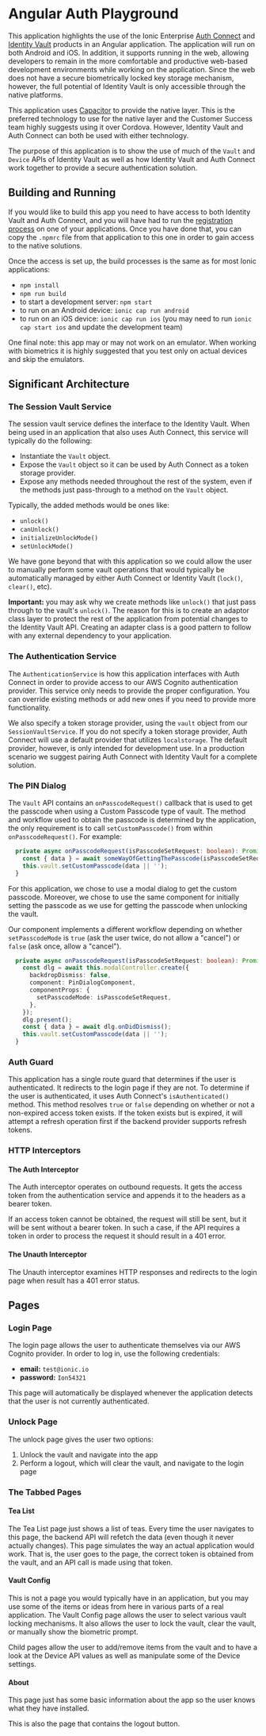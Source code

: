 # Angular Auth Playground

This application highlights the use of the Ionic Enterprise <a href="https://ionic.io/docs/auth-connect" target="_blank">Auth Connect</a> and <a href="https://ionic.io/docs/identity-vault/" target="_blank">Identity Vault</a> products in an Angular application. The application will run on both Android and iOS. In addition, it supports running in the web, allowing developers to remain in the more comfortable and productive web-based development environments while working on the application. Since the web does not have a secure biometrically locked key storage mechanism, however, the full potential of Identity Vault is only accessible through the native platforms.

This application uses <a href="https://capacitorjs.com/docs/android/custom-code" target="_blank">Capacitor</a> to provide the native layer. This is the preferred technology to use for the native layer and the Customer Success team highly suggests using it over Cordova. However, Identity Vault and Auth Connect can both be used with either technology.

The purpose of this application is to show the use of much of the `Vault` and `Device` APIs of Identity Vault as well as how Identity Vault and Auth Connect work together to provide a secure authentication solution.

## Building and Running

If you would like to build this app you need to have access to both Identity Vault and Auth Connect, and you will have had to run the <a href="https://ionic.io/docs/supported-plugins/setup#register-your-product-key" target="_blank">registration process</a> on one of your applications. Once you have done that, you can copy the `.npmrc` file from that application to this one in order to gain access to the native solutions.

Once the access is set up, the build processes is the same as for most Ionic applications:

- `npm install`
- `npm run build`
- to start a development server: `npm start`
- to run on an Android device: `ionic cap run android`
- to run on an iOS device: `ionic cap run ios` (you may need to run `ionic cap start ios` and update the development team)

One final note: this app may or may not work on an emulator. When working with biometrics it is highly suggested that you test only on actual devices and skip the emulators.

## Significant Architecture

### The Session Vault Service

The session vault service defines the interface to the Identity Vault. When being used in an application that also uses Auth Connect, this service will typically do the following:

- Instantiate the `Vault` object.
- Expose the `Vault` object so it can be used by Auth Connect as a token storage provider.
- Expose any methods needed throughout the rest of the system, even if the methods just pass-through to a method on the `Vault` object.

Typically, the added methods would be ones like:

- `unlock()`
- `canUnlock()`
- `initializeUnlockMode()`
- `setUnlockMode()`

We have gone beyond that with this application so we could allow the user to manually perform some vault operations that would typically be automatically managed by either Auth Connect or Identity Vault (`lock()`, `clear()`, etc).

**Important:** you may ask why we create methods like `unlock()` that just pass through to the vault's `unlock()`. The reason for this is to create an adaptor class layer to protect the rest of the application from potential changes to the Identity Vault API. Creating an adapter class is a good pattern to follow with any external dependency to your application.

### The Authentication Service

The `AuthenticationService` is how this application interfaces with Auth Connect in order to provide access to our AWS Cognito authentication provider. This service only needs to provide the proper configuration. You can override existing methods or add new ones if you need to provide more functionality.

We also specify a token storage provider, using the `vault` object from our `SessionVaultService`. If you do not specify a token storage provider, Auth Connect will use a default provider that utilizes `localstorage`. The default provider, however, is only intended for development use. In a production scenario we suggest pairing Auth Connect with Identity Vault for a complete solution.

### The PIN Dialog

The `Vault` API contains an `onPasscodeRequest()` callback that is used to get the passcode when using a Custom Passcode type of vault. The method and workflow used to obtain the passcode is determined by the application, the only requirement is to call `setCustomPasscode()` from within `onPasscodeRequest()`. For example:

```typescript
  private async onPasscodeRequest(isPasscodeSetRequest: boolean): Promise<void> {
    const { data } = await someWayOfGettingThePasscode(isPasscodeSetRequest);
    this.vault.setCustomPasscode(data || '');
  }
```

For this application, we chose to use a modal dialog to get the custom passcode. Moreover, we chose to use the same component for initially setting the passcode as we use for getting the passcode when unlocking the vault.

Our component implements a different workflow depending on whether `setPasscodeMode` is `true` (ask the user twice, do not allow a "cancel") or `false` (ask once, allow a "cancel").

```typescript
  private async onPasscodeRequest(isPasscodeSetRequest: boolean): Promise<void> {
    const dlg = await this.modalController.create({
      backdropDismiss: false,
      component: PinDialogComponent,
      componentProps: {
        setPasscodeMode: isPasscodeSetRequest,
      },
    });
    dlg.present();
    const { data } = await dlg.onDidDismiss();
    this.vault.setCustomPasscode(data || '');
  }
```

### Auth Guard

This application has a single route guard that determines if the user is authenticated. It redirects to the login page if they are not. To determine if the user is authenticated, it uses Auth Connect's `isAuthenticated()` method. This method resolves `true` or `false` depending on whether or not a non-expired access token exists. If the token exists but is expired, it will attempt a refresh operation first if the backend provider supports refresh tokens.

### HTTP Interceptors

#### The Auth Interceptor

The Auth interceptor operates on outbound requests. It gets the access token from the authentication service and appends it to the headers as a bearer token.

If an access token cannot be obtained, the request will still be sent, but it will be sent without a bearer token. In such a case, if the API requires a token in order to process the request it should result in a 401 error.

#### The Unauth Interceptor

The Unauth interceptor examines HTTP responses and redirects to the login page when result has a 401 error status.

## Pages

### Login Page

The login page allows the user to authenticate themselves via our AWS Cognito provider. In order to log in, use the following credentials:

- **email:** `test@ionic.io`
- **password:** `Ion54321`

This page will automatically be displayed whenever the application detects that the user is not currently authenticated.

### Unlock Page

The unlock page gives the user two options:

1. Unlock the vault and navigate into the app
1. Perform a logout, which will clear the vault, and navigate to the login page

### The Tabbed Pages

#### Tea List

The Tea List page just shows a list of teas. Every time the user navigates to this page, the backend API will refetch the data (even though it never actually changes). This page simulates the way an actual application would work. That is, the user goes to the page, the correct token is obtained from the vault, and an API call is made using that token.

#### Vault Config

This is not a page you would typically have in an application, but you may use some of the items or ideas from here in various parts of a real application. The Vault Config page allows the user to select various vault locking mechanisms. It also allows the user to lock the vault, clear the vault, or manually show the biometric prompt.

Child pages allow the user to add/remove items from the vault and to have a look at the Device API values as well as manipulate some of the Device settings.

#### About

This page just has some basic information about the app so the user knows what they have installed.

This is also the page that contains the logout button.
